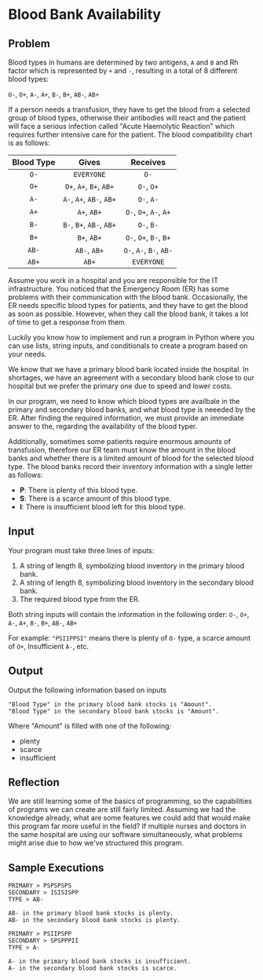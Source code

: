 # Blood Bank Availability

## Problem

Blood types in humans are determined by two antigens, `A` and `B` and Rh factor which is represented by `+` and `-`, resulting in a total of 8 different blood types:

`O-`, `O+`, `A-`, `A+`, `B-`, `B+`, `AB-`, `AB+`

If a person needs a transfusion, they have to get the blood from a selected group of blood types, otherwise their antibodies will react and the patient will face a serious infection called "Acute Haemolytic Reaction" which requires further intensive care for the patient. The blood compatibility chart is as follows:

| Blood Type | Gives | Receives |
|:----------:|:-----:|:--------:|
| `O-` | `EVERYONE` | `O-`|
| `O+` | `O+`, `A+`, `B+`, `AB+` | `O-`, `O+` |
| `A-` | `A-`, `A+`, `AB-`, `AB+` | `O-`, `A-` |
| `A+` | `A+`, `AB+` | `O-`, `O+`, `A-`, `A+` |
| `B-` | `B-`, `B+`, `AB-`, `AB+` | `O-`, `B-` |
| `B+` | `B+`, `AB+` | `O-`, `O+`, `B-`, `B+` |
| `AB-` | `AB-`, `AB+` | `O-`, `A-`, `B-`, `AB-` |
| `AB+` | `AB+` | `EVERYONE` |

Assume you work in a hospital and you are responsible for the IT infrastructure. You noticed that the Emergency Room (ER) has some problems with their communication with the blood bank. Occasionally, the ER needs specific blood types for patients, and they have to get the blood as soon as possible. However, when they call the blood bank, it takes a lot of time to get a response from them.

Luckily you know how to implement and run a program in Python where you can use lists, string inputs, and conditionals to create a program based on your needs.

We know that we have a primary blood bank located inside the hospital. In shortages, we have an agreement with a secondary blood bank close to our hospital but we prefer the primary one due to speed and lower costs.

In our program, we need to know which blood types are availbale in the primary and secondary blood banks, and what blood type is neeeded by the ER. After finding the required information, we must provide an immediate answer to the, regarding the availability of the blood typer.

Additionally, sometimes some patients require enormous amounts of transfusion, therefore our ER team must know the amount in the blood banks and whether there is a limited amount of blood for the selected blood type. The blood banks record their inventory information with a single letter as follows:
- **P**: There is plenty of this blood type.
- **S**: There is a scarce amount of this blood type.
- **I**: There is insufficient blood left for this blood type.

## Input

Your program must take three lines of inputs:
1. A string of length 8, symbolizing blood inventory in the primary blood bank.
2. A string of length 8, symbolizing blood inventory in the secondary blood bank.
3. The required blood type from the ER.

Both string inputs will contain the information in the following order: `O-`, `O+`, `A-`, `A+`, `B-`, `B+`, `AB-`, `AB+`

For example: `"PSIIPPSI"` means there is plenty of `O-` type, a scarce amount of `O+`, Insufficient `A-`, etc.

## Output

Output the following information based on inputs

~~~
"Blood Type" in the primary blood bank stocks is "Amount".
"Blood Type" in the secondary blood bank stocks is "Amount".
~~~

Where "Amount" is filled with one of the following:
- plenty
- scarce
- insufficient

## Reflection

We are still learning some of the basics of programming, so the capabilities of programs we can create are still fairly limited. Assuming we had the knowledge already, what are some features we could add that would make this program far more useful in the field? If multiple nurses and doctors in the same hospital are using our software simultaneously, what problems might arise due to how we've structured this program.

## Sample Executions

~~~
PRIMARY > PSPSPSPS
SECONDARY > ISISISPP
TYPE > AB-
~~~

~~~
AB- in the primary blood bank stocks is plenty.
AB- in the secondary blood bank stocks is plenty.
~~~


~~~
PRIMARY > PSIIPSPP
SECONDARY > SPSPPPII
TYPE > A-
~~~

~~~
A- in the primary blood bank stocks is insufficient.
A- in the secondary blood bank stocks is scarce.
~~~